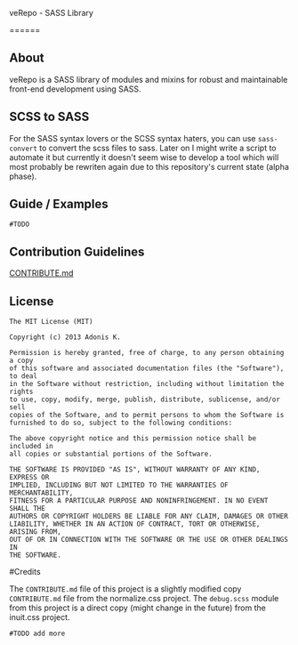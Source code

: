 veRepo - SASS Library

======

## About

veRepo is a SASS library of modules and mixins for robust and maintainable front-end development using SASS.

## SCSS to SASS

For the SASS syntax lovers or the SCSS syntax haters, you can use `sass-convert` to convert the scss files to sass. Later on I might write a script to automate it but currently it doesn't seem wise to develop a tool which will most probably be rewriten again due to this repository's current state (alpha phase).

## Guide / Examples

	#TODO

## Contribution Guidelines

[CONTRIBUTE.md](CONTRIBUTE.md)

## License

	The MIT License (MIT)

	Copyright (c) 2013 Adonis K.

	Permission is hereby granted, free of charge, to any person obtaining a copy
	of this software and associated documentation files (the "Software"), to deal
	in the Software without restriction, including without limitation the rights
	to use, copy, modify, merge, publish, distribute, sublicense, and/or sell
	copies of the Software, and to permit persons to whom the Software is
	furnished to do so, subject to the following conditions:

	The above copyright notice and this permission notice shall be included in
	all copies or substantial portions of the Software.

	THE SOFTWARE IS PROVIDED "AS IS", WITHOUT WARRANTY OF ANY KIND, EXPRESS OR
	IMPLIED, INCLUDING BUT NOT LIMITED TO THE WARRANTIES OF MERCHANTABILITY,
	FITNESS FOR A PARTICULAR PURPOSE AND NONINFRINGEMENT. IN NO EVENT SHALL THE
	AUTHORS OR COPYRIGHT HOLDERS BE LIABLE FOR ANY CLAIM, DAMAGES OR OTHER
	LIABILITY, WHETHER IN AN ACTION OF CONTRACT, TORT OR OTHERWISE, ARISING FROM,
	OUT OF OR IN CONNECTION WITH THE SOFTWARE OR THE USE OR OTHER DEALINGS IN
	THE SOFTWARE.

#Credits

The `CONTRIBUTE.md` file of this project is a slightly modified copy `CONTRIBUTE.md` file from the normalize.css project.
The `debug.scss` module from this project is a direct copy (might change in the future) from the inuit.css project. 

	#TODO add more